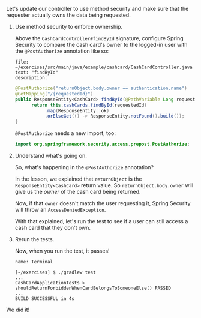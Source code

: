 Let's update our controller to use method security and make sure that the requester actually owns the data being requested.

1. Use method security to enforce ownership.

   Above the `CashCardController#findById` signature, configure Spring Security to compare the cash card's owner to the logged-in user with the `@PostAuthorize` annotation like so:

   ```editor:select-matching-text
   file: ~/exercises/src/main/java/example/cashcard/CashCardController.java
   text: "findById"
   description:
   ```

   ```java
   @PostAuthorize("returnObject.body.owner == authentication.name")
   @GetMapping("/{requestedId}")
   public ResponseEntity<CashCard> findById(@PathVariable Long requestedId) {
         return this.cashCards.findById(requestedId)
              .map(ResponseEntity::ok)
              .orElseGet(() -> ResponseEntity.notFound().build());
   }
   ```

   `@PostAuthorize` needs a new import, too:

   ```java
   import org.springframework.security.access.prepost.PostAuthorize;
   ```

1. Understand what's going on.

   So, what's happening in the `@PostAuthorize` annotation?

   In the lesson, we explained that `returnObject` is the `ResponseEntity<CashCard>` return value. So `returnObject.body.owner` will give us the _owner_ of the cash card being returned.

   Now, if that `owner` doesn't match the user requesting it, Spring Security will throw an `AccessDeniedException`.

   With that explained, let's run the test to see if a user can still access a cash card that they don't own.

1. Rerun the tests.

   Now, when you run the test, it passes!

   ```dashboard:open-dashboard
   name: Terminal
   ```

   ```shell
   [~/exercises] $ ./gradlew test
   ...
   CashCardApplicationTests > shouldReturnForbiddenWhenCardBelongsToSomeoneElse() PASSED
   ...
   BUILD SUCCESSFUL in 4s
   ```

We did it!
